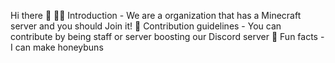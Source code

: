 Hi there 👋
🙋‍♀️ Introduction - We are a organization that has a Minecraft server and you should Join it!
🌈 Contribution guidelines - You can contribute by being staff or server boosting our Discord server
🍿 Fun facts - I can make honeybuns
